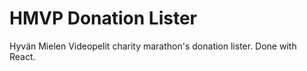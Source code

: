 # HMVP Donation Lister

Hyvän Mielen Videopelit charity marathon's donation lister. Done with React.

